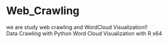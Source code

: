 # Web_Crawling
we are study web crawling and WordCloud Visualization!!
<br>
Data Crawling with Python
Word Cloud Visualization with R x64
